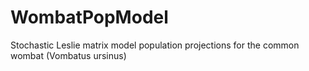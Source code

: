 # WombatPopModel
Stochastic Leslie matrix model population projections for the common wombat (Vombatus ursinus)
